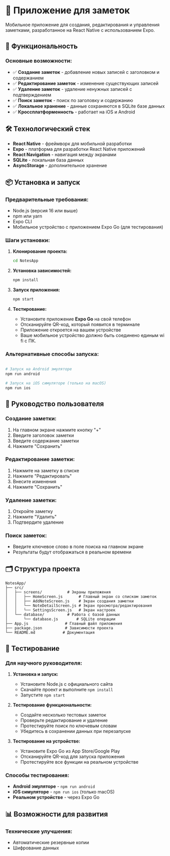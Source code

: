 # 📱 Приложение для заметок

Мобильное приложение для создания, редактирования и управления заметками, разработанное на React Native с использованием Expo.

## 🚀 Функциональность

### Основные возможности:
- ✅ **Создание заметок** - добавление новых записей с заголовком и содержанием
- ✅ **Редактирование заметок** - изменение существующих записей
- ✅ **Удаление заметок** - удаление ненужных записей с подтверждением
- ✅ **Поиск заметок** - поиск по заголовку и содержанию
- ✅ **Локальное хранение** - данные сохраняются в SQLite базе данных
- ✅ **Кроссплатформенность** - работает на iOS и Android

## 🛠 Технологический стек

- **React Native** - фреймворк для мобильной разработки
- **Expo** - платформа для разработки React Native приложений
- **React Navigation** - навигация между экранами
- **SQLite** - локальная база данных
- **AsyncStorage** - дополнительное хранение

## 📦 Установка и запуск

### Предварительные требования:
- Node.js (версия 16 или выше)
- npm или yarn
- Expo CLI
- Мобильное устройство с приложением Expo Go (для тестирования)

### Шаги установки:

1. **Клонирование проекта:**
   ```bash
   cd NotesApp
   ```

2. **Установка зависимостей:**
   ```bash
   npm install
   ```

3. **Запуск приложения:**
   ```bash
   npm start
   ```

4. **Тестирование:**
   - Установите приложение **Expo Go** на свой телефон
   - Отсканируйте QR-код, который появится в терминале
   - Приложение откроется на вашем устройстве
   - Ваше мобильное устройство должно быть соединено единым wi fi с ПК.

### Альтернативные способы запуска:

```bash

# Запуск на Android эмуляторе
npm run android

# Запуск на iOS симуляторе (только на macOS)
npm run ios
```

## 📱 Руководство пользователя

### Создание заметки:
1. На главном экране нажмите кнопку "+"
2. Введите заголовок заметки
3. Введите содержание заметки
4. Нажмите "Сохранить"

### Редактирование заметки:
1. Нажмите на заметку в списке
2. Нажмите "Редактировать"
3. Внесите изменения
4. Нажмите "Сохранить"

### Удаление заметки:
1. Откройте заметку
2. Нажмите "Удалить"
3. Подтвердите удаление

### Поиск заметок:
- Введите ключевое слово в поле поиска на главном экране
- Результаты будут отображаться в реальном времени

## 🗂 Структура проекта

```
NotesApp/
├── src/
│   ├── screens/           # Экраны приложения
│   │   ├── HomeScreen.js       # Главный экран со списком заметок
│   │   ├── AddNoteScreen.js    # Экран создания заметки
│   │   └── NoteDetailScreen.js # Экран просмотра/редактирования
│   │   └── SettingsScreen.js   # Экран настроек
│   └── database/          # Работа с базой данных
│       └── database.js        # SQLite операции
├── App.js                # Главный файл приложения
├── package.json          # Зависимости проекта
└── README.md            # Документация
```

## 🧪 Тестирование

### Для научного руководителя:

1. **Установка и запуск:**
   - Установите Node.js с официального сайта
   - Скачайте проект и выполните `npm install`
   - Запустите `npm start`

2. **Тестирование функциональности:**
   - Создайте несколько тестовых заметок
   - Проверьте редактирование и удаление
   - Протестируйте поиск по ключевым словам
   - Убедитесь в сохранении данных при перезапуске

3. **Тестирование на устройстве:**
   - Установите Expo Go из App Store/Google Play
   - Отсканируйте QR-код для запуска приложения
   - Протестируйте все функции на реальном устройстве

### Способы тестирования:
- **Android эмуляторе** - `npm run android`
- **iOS симуляторе** - `npm run ios` (только macOS)
- **Реальном устройстве** - через Expo Go

## 📊 Возможности для развития

### Технические улучшения:
- Автоматические резервные копии
- Шифрование данных
